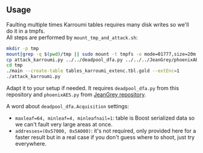 Usage
-----

Faulting multiple times Karroumi tables requires many disk writes so we'll do it in a tmpfs.  
All steps are performed by ```mount_tmp_and_attack.sh```:

```bash
mkdir -p tmp
mount|grep -q $(pwd)/tmp || sudo mount -t tmpfs -o mode=01777,size=20m tmpfs tmp
cp attack_karroumi.py ../../deadpool_dfa.py ../../../JeanGrey/phoenixAES.py ../target/main tmp
cd tmp
./main --create-table tables_karroumi_extenc.tbl.gold --extEnc=1
./attack_karroumi.py
```

Adapt it to your setup if needed. It requires ```deadpool_dfa.py``` from this repository and ```phoenixAES.py``` from [JeanGrey repository](https://github.com/SideChannelMarvels/JeanGrey).

A word about ```deadpool_dfa.Acquisition``` settings:
  * ```maxleaf=64, minleaf=4, minleafnail=1```: table is Boost serialized data so we can't fault very large areas at once.
  * ```addresses=(0x57000, 0x5A000)```: it's not required, only provided here for a faster result but in a real case if you don't guess where to shoot, just try everywhere.
